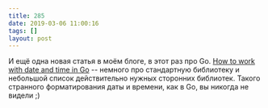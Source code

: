 ```yaml
---
title: 285
date: 2019-03-06 11:00:16
tags: []
layout: post
---
```


И ещё одна новая статья в моём блоге, в этот раз про Go. [How to work with date and time in Go](https://articles.life4web.ru/eng/go-time/) -- немного про стандартную библиотеку и небольшой список действительно нужных сторонних библиотек. Такого странного форматирования даты и времени, как в Go, вы никогда не видели ;)
